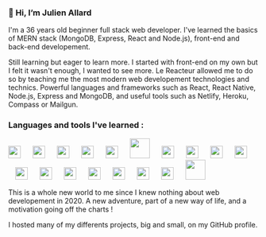 ### 👋 Hi, I’m Julien Allard

I'm a 36 years old beginner full stack web developer. I've learned the basics of MERN stack (MongoDB, Express, React and Node.js), front-end and back-end developement.

Still learning but eager to learn more. I started with front-end on my own but I felt it wasn't enough, I wanted to see more. Le Reacteur allowed me to do so by teaching me the most modern web developement technologies and technics. Powerful languages and frameworks such as React, React Native, Node.js, Express and MongoDB, and useful tools such as Netlify, Heroku, Compass or Mailgun.

### Languages and tools I've learned :

<img width="25px" style="padding-right: 10px" src="https://cdn.jsdelivr.net/gh/devicons/devicon/icons/html5/html5-original.svg"/>&emsp;<img width="25px" style="margin-right: 10px" src="https://cdn.jsdelivr.net/gh/devicons/devicon/icons/css3/css3-original.svg"/>&emsp;<img width="25px" style="margin-right: 10px" src="https://cdn.jsdelivr.net/gh/devicons/devicon/icons/sass/sass-original.svg"/>&emsp;<img width="25px" style="margin-right: 10px" src="https://cdn.jsdelivr.net/gh/devicons/devicon/icons/javascript/javascript-original.svg"/>&emsp;<img width="25px" style="margin-right: 10px" src="https://cdn.jsdelivr.net/gh/devicons/devicon/icons/react/react-original.svg"/>&emsp;<img width="40px" style="margin-right: 10px" src="https://cdn.jsdelivr.net/gh/devicons/devicon/icons/express/express-original-wordmark.svg"/>&emsp;<img width="25px" style="margin-right: 10px" src="https://cdn.jsdelivr.net/gh/devicons/devicon/icons/mongodb/mongodb-original.svg"/>&emsp;<img width="25px" style="margin-right: 10px" src="https://cdn.jsdelivr.net/gh/devicons/devicon/icons/nodejs/nodejs-original.svg"/>&emsp;<img width="25px" style="margin-right: 10px" src="https://cdn.jsdelivr.net/gh/devicons/devicon/icons/vscode/vscode-original.svg"/>&emsp;<img width="25px" style="margin-right: 10px" src="https://cdn.jsdelivr.net/gh/devicons/devicon/icons/git/git-original.svg"/>&emsp;<img width="25px" style="margin-right: 10px" src="https://cdn.jsdelivr.net/gh/devicons/devicon/icons/github/github-original.svg"/>&emsp;<img width="25px" style="margin-right: 10px" src="https://cdn.jsdelivr.net/gh/devicons/devicon/icons/figma/figma-original.svg"/>&emsp;<img width="25px" style="margin-right: 10px" src="https://cdn.worldvectorlogo.com/logos/netlify.svg"/>&emsp;<img width="25px" style="margin-right: 10px" src="https://cdn.jsdelivr.net/gh/devicons/devicon/icons/heroku/heroku-original.svg"/>&emsp;<img width="25px" style="margin-right: 10px" src="https://cdn.jsdelivr.net/gh/devicons/devicon/icons/npm/npm-original-wordmark.svg"/>&emsp;<img width="25px" style="margin-right: 10px" src="https://cdn.jsdelivr.net/gh/devicons/devicon/icons/yarn/yarn-original.svg"/>&emsp;<img width="25px" style="margin-right: 10px" src="https://cdn.jsdelivr.net/gh/devicons/devicon/icons/slack/slack-original.svg"/>&emsp;<img width="40px" style="margin-right: 10px" src="https://upload.wikimedia.org/wikipedia/commons/b/ba/Stripe_Logo%2C_revised_2016.svg"/>

This is a whole new world to me since I knew nothing about web developement in 2020.
A new adventure, part of a new way of life, and a motivation going off the charts !

I hosted many of my differents projects, big and small, on my GitHub profile.
